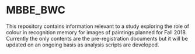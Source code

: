 # MBBE_BWC

This repository contains information relevant to a study exploring the role of colour in recognition memory for images of paintings planned for Fall 2018. Currently the only contents are the pre-registration documents but it will be updated on an ongoing basis as analysis scripts are developed.